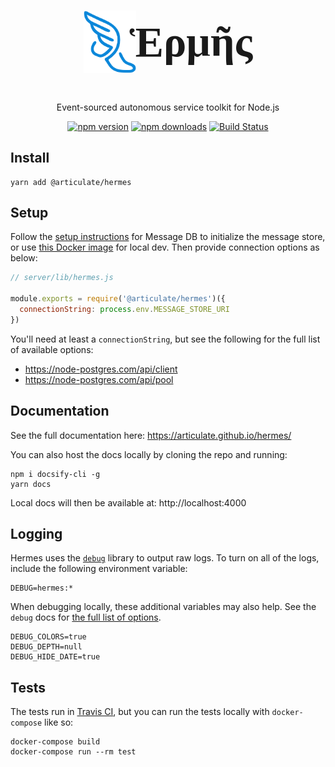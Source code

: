 <style>
  @font-face {
    font-family: GentiumPlus-I;
    src: url("fonts/GentiumPlus-I.woff") format("woff");
  }
</style>

<h1 style="align-items: center; color: var(--theme-color); display: flex; font-family: GentiumPlus-I; font-size: 68px; justify-content: center; line-height: 1;">
  <img src="images/icon.svg" height="100px" alt="Hermes" style="margin-right: -11px"/>Ἑρμῆς
</h1>

<p align="center">
  Event-sourced autonomous service toolkit for Node.js
</p>
<p align="center">
  <a href="https://www.npmjs.com/package/@articulate/hermes"><img src="https://img.shields.io/npm/v/@articulate/hermes" alt="npm version" style="max-width:100%;"></a>
  <a href="https://www.npmjs.com/package/@articulate/hermes"><img src="https://img.shields.io/npm/dm/@articulate/hermes" alt="npm downloads" style="max-width:100%;"></a>
  <a href="https://travis-ci.org/articulate/hermes"><img src="https://travis-ci.org/articulate/hermes.svg?branch=master" alt="Build Status" style="max-width:100%;"></a>
</p>

## Install

```
yarn add @articulate/hermes
```

## Setup

Follow the [setup instructions](https://github.com/message-db/message-db) for Message DB to initialize the message store, or use [this Docker image](https://hub.docker.com/r/ethangarofolo/message-db) for local dev.  Then provide connection options as below:

```js
// server/lib/hermes.js

module.exports = require('@articulate/hermes')({
  connectionString: process.env.MESSAGE_STORE_URI
})
```

You'll need at least a `connectionString`, but see the following for the full list of available options:
- https://node-postgres.com/api/client
- https://node-postgres.com/api/pool

## Documentation

See the full documentation here: https://articulate.github.io/hermes/

You can also host the docs locally by cloning the repo and running:

```
npm i docsify-cli -g
yarn docs
```

Local docs will then be available at: http://localhost:4000

## Logging

Hermes uses the [`debug`](https://github.com/visionmedia/debug) library to output raw logs.  To turn on all of the logs, include the following environment variable:

```
DEBUG=hermes:*
```

When debugging locally, these additional variables may also help.  See the `debug` docs for [the full list of options](https://github.com/visionmedia/debug/#environment-variables).

```
DEBUG_COLORS=true
DEBUG_DEPTH=null
DEBUG_HIDE_DATE=true
```

## Tests

The tests run in [Travis CI](https://travis-ci.org/github/articulate/hermes), but you can run the tests locally with `docker-compose` like so:

```
docker-compose build
docker-compose run --rm test
```
